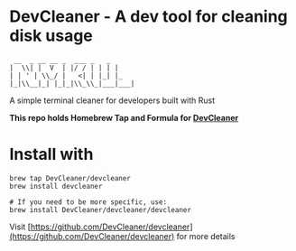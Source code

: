 # DevCleaner - A dev tool for cleaning disk usage

```
 __  _ __ __ _  ___ _   _
|  \\| |  V  | |/ / | | | |
| | ' | \\_/ |   <| | |_| |_
|_|\\__|_| |_|_|\\_\\_|___|___|
```

A simple terminal cleaner for developers built with Rust

**This repo holds Homebrew Tap and Formula for [DevCleaner](https://github.com/DevCleaner/devcleaner)**

# Install with

```
brew tap DevCleaner/devcleaner
brew install devcleaner

# If you need to be more specific, use:
brew install DevCleaner/devcleaner/devcleaner
```


Visit [https://github.com/DevCleaner/devcleaner](https://github.com/DevCleaner/devcleaner) for more details